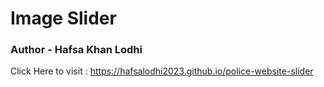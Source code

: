 # Image Slider
### Author - Hafsa Khan Lodhi
Click Here to visit : https://hafsalodhi2023.github.io/police-website-slider

